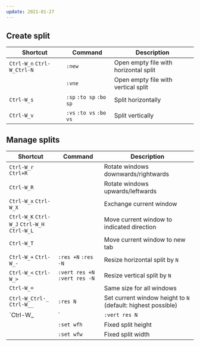 ```yaml
---
update: 2021-01-27
---
```


## Create split

| Shortcut | Command | Description |
| --- | --- | --- |
| `Ctrl-W_n` `Ctrl-W_Ctrl-N` | `:new` | Open empty file with horizontal split |
|  | `:vne` | Open empty file with vertical split |
| `Ctrl-W_s` | `:sp` `:to sp` `:bo sp` | Split horizontally |
| `Ctrl-W_v` | `:vs` `:to vs` `:bo vs` | Split vertically |

## Manage splits

| Shortcut | Command | Description |
| --- | --- | --- |
| `Ctrl-W_r` `Ctrl+R` | | Rotate windows downwards/rightwards |
| `Ctrl-W_R` | | Rotate windows upwards/leftwards |
| `Ctrl-W_x` `Ctrl-W_X` | | Exchange current window |
| `Ctrl-W_K` `Ctrl-W_J` `Ctrl-W_H` `Ctrl-W_L` | | Move current window to indicated direction |
| `Ctrl-W_T` | | Move current window to new tab |
| `Ctrl-W_+` `Ctrl-W_-` | `:res +N` `:res -N` | Resize horizontal split by `N` |
| `Ctrl-W_<` `Ctrl-W_>` | `:vert res +N` `:vert res -N` | Resize vertical split by `N` |
| `Ctrl-W_=` | | Same size for all windows |
| `Ctrl-W_Ctrl-_` `Ctrl-W__` | `:res N` | Set current window height to `N` (default: highest possible) |
| `Ctrl-W_|` | `:vert res N` | Set current window width to `N` (default: widest possible) |
| | `:set wfh` | Fixed split height |
| | `:set wfw` | Fixed split width |

